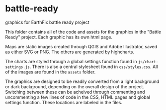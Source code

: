 # battle-ready
graphics for EarthFix battle ready project

This folder contains all of the code and assets for the graphics in the "Battle Ready" project. Each graphic has its own html page.

Maps are static images created through QGIS and Adobe Illustrator, saved as either SVG or PNG. The others are generated by highcharts.

The charts are styled through a global settings function found in `js/chart-settings.js`. There is also a central stylesheet found in `css/styles.css`. All of the images are found in the `assets` folder.

The graphics are designed to be readily converted from a light background or dark background, depending on the overall design of the project. Switching between these can be acheived through commenting and uncommenting a few lines of code in the CSS, HTML pages and global settings function. These locations are labeled in the files.

